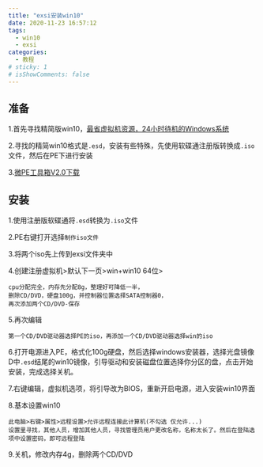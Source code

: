 ```yaml
---
title: "exsi安装win10"
date: 2020-11-23 16:57:12
tags:
  - win10
  - exsi
categories:
  - 教程
# sticky: 1
# isShowComments: false
---
```


## 准备
1.首先寻找精简版win10，[最省虚拟机资源，24小时待机的Windows系统](https://www.bilibili.com/video/BV1gK411P7rt)

2.寻找的精简win10格式是`.esd`，安装有些特殊，先使用软碟通注册版转换成`.iso`文件，然后在PE下进行安装

3.[微PE工具箱V2.0下载](http://www.wepe.com.cn/download.html)

## 安装

1.使用注册版软碟通将`.esd`转换为`.iso`文件

2.PE右键打开选择`制作iso文件`

3.将两个iso先上传到exsi文件夹中

4.创建注册虚拟机>默认下一页>win+win10 64位>
```
cpu分配完全，内存先分配8g，整理好可降低一半，
删除CD/DVD，硬盘100g，并控制器位置选择SATA控制器0，
再次添加两个CD/DVD-保存
```
5.再次编辑
```
第一个CD/DVD驱动器选择PE的iso，再添加一个CD/DVD驱动器选择win的iso
```
6.打开电源进入PE，格式化100g硬盘，然后选择windows安装器，选择光盘镜像D中`.esd`结尾的win10镜像，引导驱动和安装磁盘位置选择你分区的盘，点击开始安装，完成选择关机。

7.右键编辑，虚拟机选项，将引导改为BIOS，重新开启电源，进入安装win10界面

8.基本设置win10
```
此电脑>右键>属性>远程设置>允许远程连接此计算机(不勾选 仅允许...)
设置里寻找，其他人员，增加其他人员，寻找管理员用户更改名称，名称太长了。然后在登陆选项中设置密码，即可远程登陆
```

9.关机，修改内存4g，删除两个CD/DVD


